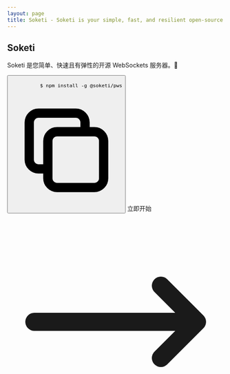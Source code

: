 ```yaml
---
layout: page
title: Soketi - Soketi is your simple, fast, and resilient open-source WebSockets server.
---
```


<script lang="ts" setup>
import {withBase} from 'vitepress'

</script>

<section class="text-center flex flex-col flex-1 px-4 md:px-12">
  <div class="flex-1 flex flex-col items-center justify-center space-y-8">
    <div class="flex justify-center">
      <h1 class="tagline md:py-28 text-center text-3xl md:text-7xl xl:text-8xl font-extrabold text-transparent bg-clip-text bg-gradient-to-r from-blue-600 to-green-400">
        Soketi
      </h1>
    </div>
    <p class="py-4 md:py-6 md:text-2xl dark:text-gray-500">
      Soketi 是您简单、快速且有弹性的开源 WebSockets 服务器。📣
    </p>
    <div
      class="space-y-2 md:space-y-0 xl:flex justify-center"
    >
      <button
        class="hidden xl:block mr-4 items-center space-around text-gray-700 bg-gray-100 border-0 py-2 px-6 focus:outline-none hover:bg-gray-200 rounded lg:text-lg"
        data-clipboard-text="npm install -g @soketi/pws"
        @click="copy" 
        >
        <code class="text-gray-700 bg-transparent flex items-center cursor-pointer">
          $ npm install -g @soketi/pws
          <svg
            xmlns="http://www.w3.org/2000/svg"
            class="h-6 w-6 ml-2"
            fill="none"
            viewBox="0 0 24 24"
            stroke="currentColor"
          >
            <path
              stroke-linecap="round"
              stroke-linejoin="round"
              stroke-width="2"
              d="M8 16H6a2 2 0 01-2-2V6a2 2 0 012-2h8a2 2 0 012 2v2m-6 12h8a2 2 0 002-2v-8a2 2 0 00-2-2h-8a2 2 0 00-2 2v8a2 2 0 002 2z"
            />
          </svg>
        </code>
      </button>
      <a :href="withBase('docs/index')"
        class="inline-flex items-center space-around text-white bg-indigo-500 border-0 py-2 px-8 focus:outline-none hover:bg-indigo-600 rounded text-lg"
      >
        <span>立即开始</span>
        <svg
          xmlns="http://www.w3.org/2000/svg"
          class="h-6 w-6 ml-2"
          fill="none"
          viewBox="0 0 24 24"
          stroke="currentColor"
        >
          <path
            stroke-linecap="round"
            stroke-linejoin="round"
            stroke-width="2"
            d="M17 8l4 4m0 0l-4 4m4-4H3"
          />
        </svg>
      </a>
    </div>
  </div>
  
</section>
